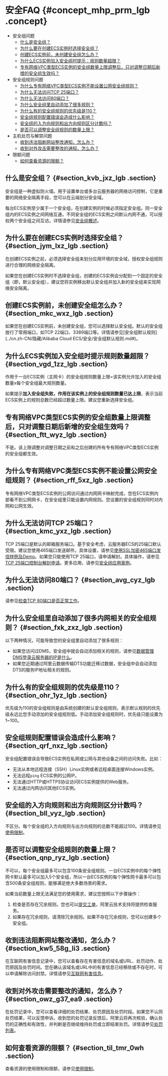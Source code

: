 # 安全FAQ {#concept_mhp_prm_lgb .concept}

-   安全组问题
    -   [什么是安全组？](#)
    -   [为什么要在创建ECS实例时选择安全组？](#)
    -   [创建ECS实例前，未创建安全组怎么办？](#)
    -   [为什么ECS实例加入安全组时提示：规则数量超限？](#)
    -   [专有网络VPC类型ECS实例的安全组数量上限调整后，只对调整日期后新增的安全组生效吗？](#)
-   安全组规则问题
    -   [为什么专有网络VPC类型ECS实例不能设置公网安全组规则？](#)
    -   [为什么无法访问TCP 25端口？](#)
    -   [为什么无法访问80端口？](#)
    -   [为什么安全组里自动添加了很多规则？](#)
    -   [为什么有的安全组规则的优先级是110？](#)
    -   [安全组规则配置错误会造成什么影响？](#)
    -   [安全组的入方向规则和出方向规则区分计数吗？](#)
    -   [是否可以调整安全组规则的数量上限？](#)
-   主机处罚与解禁问题
    -   [收到违法阻断网站整改通知，怎么办？](#section_kw5_58g_li3)
    -   [收到对外攻击需要整改的通知，怎么办？](#section_owz_g37_ea9)
-   限额问题
    -   [如何查看资源的限额？](#section_til_tmr_0wh)

## 什么是安全组？ {#section_kvb_jxz_lgb .section}

安全组是一种虚拟防火墙。用于设置单台或多台云服务器的网络访问控制，它是重要的网络安全隔离手段，您可以在云端划分安全域。

每台ECS实例至少属于一个安全组，在创建实例的时候必须指定安全组。同一安全组内的ECS实例之间网络互通，不同安全组的ECS实例之间默认内网不通，可以授权两个安全组之间互访。详情请参见[安全组概述](cn.zh-CN/安全/安全组/安全组概览.md#)。

## 为什么要在创建ECS实例时选择安全组？ {#section_jym_lxz_lgb .section}

在创建ECS实例之前，必须选择安全组来划分应用环境的安全域，授权安全组规则进行合理的网络安全隔离。

如果您在创建ECS实例时不选择安全组，创建的ECS实例会分配到一个固定的安全组（即，默认安全组），建议您将实例移出默认安全组并加入新的安全组来实现网络安全隔离。

## 创建ECS实例前，未创建安全组怎么办？ {#section_mkc_wxz_lgb .section}

如果您在创建ECS实例前，未创建安全组，您可以选择默认安全组。默认的安全组放行了常用端口，如TCP 22端口、3389端口等。详情请参见[安全组默认规则](../cn.zh-CN/隐藏/Alibaba Cloud ECS/安全/安全组默认规则.md#)。

## 为什么ECS实例加入安全组时提示规则数量超限？ {#section_vgd_1zz_lgb .section}

作用于一台ECS实例（主网卡）的安全组规则数量上限=该实例允许加入的安全组数量x每个安全组最大规则数量。

如果提示**加入安全组失败，作用在该实例上的安全组规则数量已达上限**，表示当前ECS实例上的规则总数已经超过数量上限。建议您重新选择安全组。

## 专有网络VPC类型ECS实例的安全组数量上限调整后，只对调整日期后新增的安全组生效吗？ {#section_ftt_wyz_lgb .section}

不是。该上限调整对调整日期之前和之后创建的所有专有网络VPC类型ECS实例的安全组都生效。

## 为什么专有网络VPC类型ECS实例不能设置公网安全组规则？ {#section_rff_5xz_lgb .section}

专有网络VPC类型ECS实例的公网访问通过内网网卡映射完成，您在ECS实例内部看不到公网网卡，在安全组里只能设置内网规则。您设置的安全组规则同时对内网和公网生效。

## 为什么无法访问TCP 25端口？ {#section_kmc_yxz_lgb .section}

TCP 25端口是默认的邮箱服务端口。基于安全考虑，云服务器ECS的25端口默认受限。建议您使用465端口发送邮件。具体设置，请参见[使用SSL加密465端口发信样例及Demo](https://help.aliyun.com/document_detail/60692.html)。如果您只能使用TCP 25端口，请申请解封。具体操作，请参见[TCP 25端口控制台解封申请](https://help.aliyun.com/document_detail/56130.html)。更多应用，请参见[安全组应用案例](cn.zh-CN/安全/安全组/安全组应用案例.md#)。

## 为什么无法访问80端口？ {#section_avg_cyz_lgb .section}

请参见[检查TCP 80端口是否正常工作](https://help.aliyun.com/document_detail/59367.html)。

## 为什么安全组里自动添加了很多内网相关的安全组规则？ {#section_fxk_zxz_lgb .section}

以下两种情况，可能导致您的安全组里自动添加了很多规则：

-   如果您访问过DMS，安全组中就会自动添加相关的规则，请参见[数据管理DMS登录云服务器的IP是什么](https://help.aliyun.com/document_detail/51251.html)。
-   如果您近期通过阿里云数据传输DTS功能迁移过数据，安全组中会自动添加DTS的服务IP地址相关的规则。

## 为什么有的安全组规则的优先级是110？ {#section_ohr_1yz_lgb .section}

优先级为110的安全组规则是由系统创建的默认安全组规则，表示默认规则的优先级永远比您手动添加的安全组规则低。手动添加安全组规则时，优先级只能设置为1~100。

## 安全组规则配置错误会造成什么影响？ {#section_qrf_nxz_lgb .section}

安全组配置错误会导致ECS实例在私网或公网与其他设备之间的访问失败。比如：

-   无法从本地远程连接（SSH）Linux实例或者远程桌面连接Windows实例。
-   无法远程`ping` ECS实例的公网IP。
-   无法通过HTTP或HTTPS协议访问ECS实例提供的Web服务。
-   无法通过内网访问其他ECS实例。

## 安全组的入方向规则和出方向规则区分计数吗？ {#section_bll_vyz_lgb .section}

不区分。每个安全组的入方向规则与出方向规则的总数不能超过100。详情请参见[使用限制](../cn.zh-CN/产品简介/使用限制.md#)。

## 是否可以调整安全组规则的数量上限？ {#section_qnp_ryz_lgb .section}

不可以，每个安全组最多可以包含100条安全组规则。一台ECS实例中的每个弹性网卡默认最多可以加入5个安全组，所以一台ECS实例的每个弹性网卡最多可以包含500条安全组规则，能够满足绝大多数场景的需求。

如果当前数量上限无法满足您的使用需求，建议您按照以下步骤操作：

1.  检查是否存在冗余规则。您也可以[提交工单](https://selfservice.console.aliyun.com/ticket/createIndex.htm)，阿里云技术支持将提供检查服务。
2.  如果存在冗余规则，请清除冗余规则。如果不存在冗余规则，您可以创建多个安全组。

## 收到违法阻断网站整改通知，怎么办？ {#section_kw5_58g_li3 .section}

在互联网有害信息记录中，您可以查看存在有害信息的域名或URL、处罚动作、处罚原因及处罚时间。您在确认该域名或URL中的有害信息已经移除或不存在时，可以申请解除访问封禁。详情请参见[互联网有害信息](https://help.aliyun.com/document_detail/84438.htm)。

## 收到对外攻击需要整改的通知，怎么办？ {#section_owz_g37_ea9 .section}

在处罚记录中，您可以查看详细的处罚结果、处罚原因及处罚时段。如果您不认同处罚结果，可以反馈申诉。收到您的处罚记录反馈后，阿里云将再次核验，确认处罚的正确性和有效性，并判断是否继续维持处罚或立即结束处罚。详情请参见[处罚列表](https://help.aliyun.com/document_detail/84434.htm)。

## 如何查看资源的限额？ {#section_til_tmr_0wh .section}

查看资源的使用限制和限额，请参见[使用限制](../cn.zh-CN/产品简介/使用限制.md#)。

